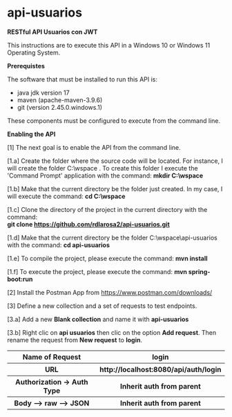 # api-usuarios
<b>RESTful API Usuarios con JWT</b>

This instructions are to execute this API in a Windows 10 or Windows 11 Operating System.   

<b>Prerequistes</b>

The software that must be installed to run this API is: 

<ul>
  <li>java jdk version 17</li>
  <li>maven (apache-maven-3.9.6)</li>
  <li>git (version 2.45.0.windows.1)</li>
</ul>

These components must be configured to execute from the command line. 

<b>Enabling the API</b>


[1] The next goal is to enable the API from the command line.

  
[1.a] Create the folder where the source code will be located. For instance, I will create the folder C:\wspace . 
To create this folder I execute the 'Command Prompt' application with the command: <b>mkdir C:\wspace </b><br>

[1.b] Make that the current directory be the folder just created. In my case, I will execute the command: <b>cd C:\wspace</b>

[1.c] Clone the directory of the project in the current directory with the command: <br> 
<b>git clone https://github.com/rdlarosa2/api-usuarios.git </b>  

[1.d] Make that the current directory be the folder C:\wspace\api-usuarios with the command: <b>cd api-usuarios</b>  

[1.e] To compile the project, please execute the command: <b>mvn install</b>   

[1.f] To execute the project, please execute the command: <b>mvn spring-boot:run</b>

[2] Install the Postman App from https://www.postman.com/downloads/

[3] Define a new collection and a set of requests to test endpoints.

[3.a] Add a new <b>Blank collection</b> and name it with <b>api-usuarios</b>

[3.b] Right clic on <b>api usuarios</b> then clic on the option <b>Add request</b>. Then rename the request from <b>New request</b> to <b>login</b>.   
   
<table>
  <tr>
    <th><b>Name of Request</b></th>
    <th>login</th>
  </tr>
  <tr>
    <th><b>URL</b></th>
    <th>http://localhost:8080/api/auth/login</th>
  </tr>
  <tr>
    <th><b>Authorization -> Auth Type</b></th>
    <th>Inherit auth from parent</th>
  </tr> 
  <tr>
    <th><b>Body –> raw –> JSON</b></th>
    <th>Inherit auth from parent</th>
  </tr>   
</table>
